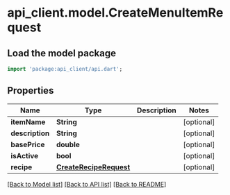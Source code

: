 # api_client.model.CreateMenuItemRequest

## Load the model package
```dart
import 'package:api_client/api.dart';
```

## Properties
Name | Type | Description | Notes
------------ | ------------- | ------------- | -------------
**itemName** | **String** |  | [optional] 
**description** | **String** |  | [optional] 
**basePrice** | **double** |  | [optional] 
**isActive** | **bool** |  | [optional] 
**recipe** | [**CreateRecipeRequest**](CreateRecipeRequest.md) |  | [optional] 

[[Back to Model list]](../README.md#documentation-for-models) [[Back to API list]](../README.md#documentation-for-api-endpoints) [[Back to README]](../README.md)


